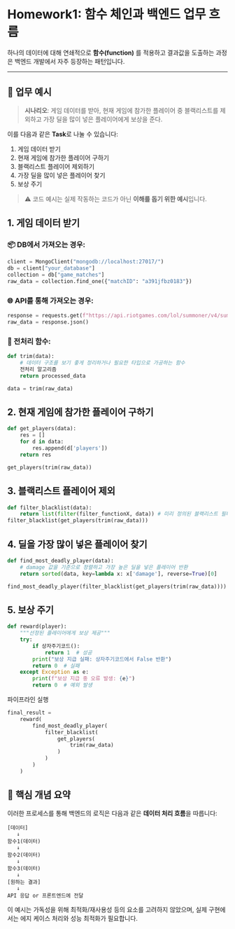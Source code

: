 # Homework1: 함수 체인과 백엔드 업무 흐름

하나의 데이터에 대해 연쇄적으로 **함수(function)** 를 적용하고 결과값을 도출하는 과정은 백엔드 개발에서 자주 등장하는 패턴입니다.

---

## 💼 업무 예시

> **시나리오**: 게임 데이터를 받아, 현재 게임에 참가한 플레이어 중 블랙리스트를 제외하고 가장 딜을 많이 넣은 플레이어에게 보상을 준다.

이를 다음과 같은 **Task**로 나눌 수 있습니다:

1. 게임 데이터 받기
2. 현재 게임에 참가한 플레이어 구하기
3. 블랙리스트 플레이어 제외하기
4. 가장 딜을 많이 넣은 플레이어 찾기
5. 보상 주기

> ⚠️ 코드 예시는 실제 작동하는 코드가 아닌 **이해를 돕기 위한 예시**입니다.


## 1. 게임 데이터 받기

### 📦 DB에서 가져오는 경우:

```python
client = MongoClient("mongodb://localhost:27017/")
db = client["your_database"]
collection = db["game_matches"]
raw_data = collection.find_one({"matchID": "a391jfbz0183"})
```
### 🌐 API를 통해 가져오는 경우:

```python
response = requests.get(f"https://api.riotgames.com/lol/summoner/v4/summoners/by-name/{summoner_name}", headers=HEADERS)
raw_data = response.json()
```

### 🔧 전처리 함수:
```python
def trim(data):
    # 데이터 구조를 보기 좋게 정리하거나 필요한 타입으로 가공하는 함수
    전처리 알고리즘
    return processed_data

data = trim(raw_data)
```

## 2. 현재 게임에 참가한 플레이어 구하기

```python
def get_players(data):
    res = []
    for d in data:
        res.append(d['players'])
    return res

get_players(trim(raw_data))
```


## 3. 블랙리스트 플레이어 제외
```python
def filter_blacklist(data):
    return list(filter(filter_functionX, data)) # 미리 정의된 블랙리스트 필터 사용
filter_blacklist(get_players(trim(raw_data)))
```    

## 4. 딜을 가장 많이 넣은 플레이어 찾기

```python
def find_most_deadly_player(data):
    # damage 값을 기준으로 정렬하고 가장 높은 딜을 넣은 플레이어 반환
    return sorted(data, key=lambda x: x['damage'], reverse=True)[0]

find_most_deadly_player(filter_blacklist(get_players(trim(raw_data))))
```  


## 5. 보상 주기
```python
def reward(player):
    """선정된 플레이어에게 보상 제공"""
    try:
        if 상자주기코드():
            return 1  # 성공
        print("보상 지급 실패: 상자주기코드에서 False 반환")
        return 0  # 실패
    except Exception as e:
        print(f"보상 지급 중 오류 발생: {e}")
        return 0  # 예외 발생
```       
파이프라인 실행
```python
final_result = 
    reward(
        find_most_deadly_player(
            filter_blacklist(
                get_players(
                    trim(raw_data)
                )
            )
        )
    )
```

## 🧠 핵심 개념 요약

이러한 프로세스를 통해 백엔드의 로직은 다음과 같은 **데이터 처리 흐름**을 따릅니다:

```
[데이터]
   ↓
함수1(데이터)
   ↓
함수2(데이터)
   ↓
함수3(데이터)
   ↓
[원하는 결과]
   ↓
API 응답 or 프론트엔드에 전달
```
이 예시는 가독성을 위해 최적화/재사용성 등의 요소를 고려하지 않았으며, 실제 구현에서는 에지 케이스 처리와 성능 최적화가 필요합니다.